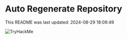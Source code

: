 # Auto Regenerate Repository

This README was last updated: 2024-08-29 18:09:49

 ![TryHackMe](https://tryhackme.com/badge/533634)